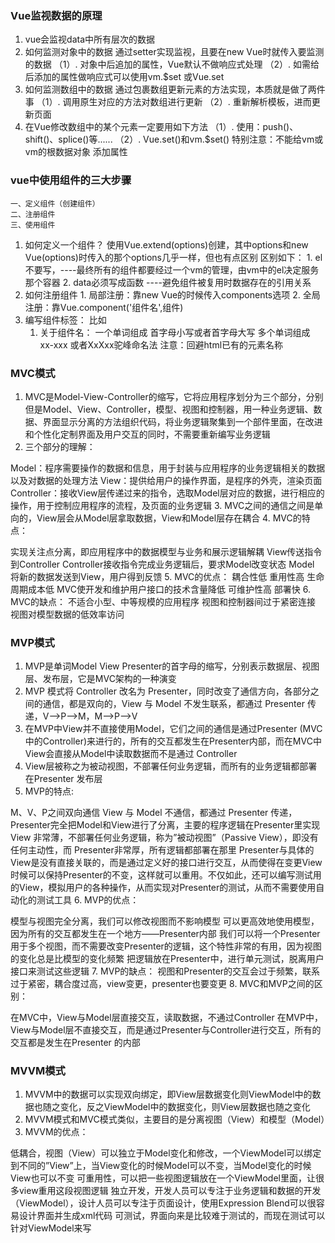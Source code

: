 ### Vue监视数据的原理
1. vue会监视data中所有层次的数据
2. 如何监测对象中的数据
            通过setter实现监视，且要在new Vue时就传入要监测的数据
            （1）. 对象中后追加的属性，Vue默认不做响应式处理
            （2）. 如需给后添加的属性做响应式可以使用vm.$set 或Vue.set
3. 如何监测数组中的数据
            通过包裹数组更新元素的方法实现，本质就是做了两件事
            （1）. 调用原生对应的方法对数组进行更新
            （2）. 重新解析模板，进而更新页面
4. 在Vue修改数组中的某个元素一定要用如下方法
            （1）. 使用：push()、shift()、splice()等......
            （2）. Vue.set()和vm.$set()
            特别注意：不能给vm或vm的根数据对象 添加属性                        

### vue中使用组件的三大步骤
    一、定义组件（创建组件）
    二、注册组件
    三、使用组件
1. 如何定义一个组件？
        使用Vue.extend(options)创建，其中options和new Vue(options)时传入的那个options几乎一样，但也有点区别
        区别如下：
                1. el不要写，----最终所有的组件都要经过一个vm的管理，由vm中的el决定服务那个容器
                2. data必须写成函数    ----避免组件被复用时数据存在的引用关系
2. 如何注册组件
                1. 局部注册：靠new Vue的时候传入components选项
                2. 全局注册：靠Vue.component('组件名',组件)     
3. 编写组件标签： 比如<school></school>      
    1. 关于组件名：
        一个单词组成
                首字母小写或者首字母大写
        多个单词组成
                 xx-xxx   或者XxXxx驼峰命名法
        注意：回避html已有的元素名称  

### MVC模式
1. MVC是Model-View-Controller的缩写，它将应用程序划分为三个部分，分别但是Model、View、Controller，模型、视图和控制器，用一种业务逻辑、数据、界面显示分离的方法组织代码，将业务逻辑聚集到一个部件里面，在改进和个性化定制界面及用户交互的同时，不需要重新编写业务逻辑
2. 三个部分的理解：

Model：程序需要操作的数据和信息，用于封装与应用程序的业务逻辑相关的数据以及对数据的处理方法
View：提供给用户的操作界面，是程序的外壳，渲染页面
Controller：接收View层传递过来的指令，选取Model层对应的数据，进行相应的操作，用于控制应用程序的流程，及页面的业务逻辑
3. MVC之间的通信之间是单向的，View层会从Model层拿取数据，View和Model层存在耦合
4. MVC的特点：

实现关注点分离，即应用程序中的数据模型与业务和展示逻辑解耦
View传送指令到Controller
Controller接收指令完成业务逻辑后，要求Model改变状态
Model 将新的数据发送到View，用户得到反馈
5. MVC的优点：
耦合性低
重用性高
生命周期成本低
MVC使开发和维护用户接口的技术含量降低
可维护性高
部署快
6. MVC的缺点：
不适合小型、中等规模的应用程序
视图和控制器间过于紧密连接
视图对模型数据的低效率访问

### MVP模式
1. MVP是单词Model View Presenter的首字母的缩写，分别表示数据层、视图层、发布层，它是MVC架构的一种演变
2. MVP 模式将 Controller 改名为 Presenter，同时改变了通信方向，各部分之间的通信，都是双向的，View 与 Model 不发生联系，都通过 Presenter 传递，V—>P—>M，M—>P—>V
3. 在MVP中View并不直接使用Model，它们之间的通信是通过Presenter (MVC中的Controller)来进行的，所有的交互都发生在Presenter内部，而在MVC中View会直接从Model中读取数据而不是通过 Controller
4. View层被称之为被动视图，不部署任何业务逻辑，而所有的业务逻辑都部署在Presenter 发布层
5. MVP的特点:

M、V、P之间双向通信
View 与 Model 不通信，都通过 Presenter 传递，Presenter完全把Model和View进行了分离，主要的程序逻辑在Presenter里实现
View 非常薄，不部署任何业务逻辑，称为”被动视图”（Passive View），即没有任何主动性，而  Presenter非常厚，所有逻辑都部署在那里
Presenter与具体的View是没有直接关联的，而是通过定义好的接口进行交互，从而使得在变更View时候可以保持Presenter的不变，这样就可以重用。不仅如此，还可以编写测试用的View，模拟用户的各种操作，从而实现对Presenter的测试，从而不需要使用自动化的测试工具
6. MVP的优点：

模型与视图完全分离，我们可以修改视图而不影响模型
可以更高效地使用模型，因为所有的交互都发生在一个地方——Presenter内部
我们可以将一个Presenter用于多个视图，而不需要改变Presenter的逻辑，这个特性非常的有用，因为视图的变化总是比模型的变化频繁
把逻辑放在Presenter中，进行单元测试，脱离用户接口来测试这些逻辑
7. MVP的缺点：
视图和Presenter的交互会过于频繁，联系过于紧密，耦合度过高，view变更，presenter也要变更
8. MVC和MVP之间的区别：

在MVC中，View与Model层直接交互，读取数据，不通过Controller
在MVP中，View与Model层不直接交互，而是通过Presenter与Controller进行交互，所有的交互都是发生在Presenter 的内部

### MVVM模式
1. MVVM中的数据可以实现双向绑定，即View层数据变化则ViewModel中的数据也随之变化，反之ViewModel中的数据变化，则View层数据也随之变化
2. MVVM模式和MVC模式类似，主要目的是分离视图（View）和模型（Model）
3. MVVM的优点：

低耦合，视图（View）可以独立于Model变化和修改，一个ViewModel可以绑定到不同的”View”上，当View变化的时候Model可以不变，当Model变化的时候View也可以不变
可重用性，可以把一些视图逻辑放在一个ViewModel里面，让很多view重用这段视图逻辑
独立开发，开发人员可以专注于业务逻辑和数据的开发（ViewModel），设计人员可以专注于页面设计，使用Expression Blend可以很容易设计界面并生成xml代码
可测试，界面向来是比较难于测试的，而现在测试可以针对ViewModel来写

